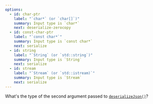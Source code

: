 ```yaml
---
options:
  - id: char-ptr
    label: "`char*` (or `char[]`)"
    summary: Input type is `char*`
    next: deserialize-zerocopy
  - id: const-char-ptr
    label: "`const char*`"
    summary: Input type is `const char*`
    next: serialize
  - id: string
    label: "`String` (or `std::string`)"
    summary: Input type is `String`
    next: serialize
  - id: stream
    label: "`Stream` (or `std::istream)`"
    summary: Input type is `Stream`
    next: serialize
---
```


What's the type of the second argument passed to [`deserializeJson()`](/v6/api/json/deserializejson/)?